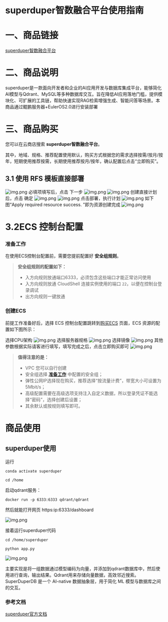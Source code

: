 # superduper智数融合平台使用指南





# 一、商品链接



[superduper智数融合平台](https://marketplace.huaweicloud.com/hidden/contents/3105d1ab-eed7-48bc-9961-5d53369c6012#productid=OFFI1146359918988120064)

# 二、商品说明



superduper是一款面向开发者和企业的AI应用开发与数据库集成平台，能够简化AI模型与Qdrant、MySQL等多种数据库交互。旨在降低AI应用落地门槛，提供模块化、可扩展的工具链，帮助快速实现RAG检索增强生成、智能问答等场景。本商品通过鲲鹏服务器+EulerOS2.0进行安装部署

# 三、商品购买



您可以在云商店搜索 **superduper智数融合平台**。

其中，地域、规格、推荐配置使用默认，购买方式根据您的需求选择按需/按月/按年，短期使用推荐按需，长期使用推荐按月/按年，确认配置后点击“立即购买”。

## 3.1 使用 RFS 模板直接部署



![img.png](images/img1.png) 
必填项填写后，点击 下一步
![img.png](images/img2.png)
![img.png](images/img3.png)
创建直接计划后，点击 确定
![img.png](images/img4.png)
![img.png](images/img5.png)
点击部署，执行计划
![img.png](images/img6.png)
如下图“Apply required resource success. ”即为资源创建完成
![img.png](images/img7.png)

# 3.2ECS 控制台配置



### 准备工作



在使用ECS控制台配置前，需要您提前配置好 **安全组规则**。

> **安全组规则的配置如下：**
>
> - 入方向规则放通端口6333，必须包含这些端口才能正常访问使用
> - 入方向规则放通 CloudShell 连接实例使用的端口 `22`，以便在控制台登录调试
> - 出方向规则一键放通

### 创建ECS



前提工作准备好后，选择 ECS 控制台配置跳转到[购买ECS](https://support.huaweicloud.com/qs-ecs/ecs_01_0103.html) 页面，ECS 资源的配置如下图所示：

选择CPU架构 
![img.png](images/img8.png)
选择服务器规格 ![img.png](images/img9.png)
选择镜像 ![img.png](images/img10.png)
其他参数根据实际请客进行填写，填写完成之后，点击立即购买即可 
![img.png](images/img11.png)

> **值得注意的是：**
>
> - VPC 您可以自行创建
> - 安全组选择 [**准备工作**](#准备工作) 中配置的安全组；
> - 弹性公网IP选择现在购买，推荐选择“按流量计费”，带宽大小可设置为5Mbit/s；
> - 高级配置需要在高级选项支持注入自定义数据，所以登录凭证不能选择“密码”，选择创建后设置；
> - 其余默认或按规则填写即可。

# 商品使用



## superduper使用

运行
```
conda activate superduper

cd /home
```
启动qdrant服务：
```
docker run -p 6333:6333 qdrant/qdrant
```
然后就能打开网页 https:ip:6333/dashboard

![img.png](images/img_1.png)

接着运行superduper代码
```
cd /home/superduper

python app.py
```

![img.png](images/img_2.png)

主要实现是将一组数据通过模型编码为向量，并添加到qdrant数据库中，然后使用进行查询，输出结果。Qdrant用来存储向量数据，高效邻近搜索。SuperDuperDB 是一个 AI-native 数据抽象层，用于简化 ML 模型与数据库之间的交互。

### 参考文档



[superduper官方文档](https://github.com/superduper-io/superduper)

